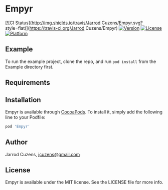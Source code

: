 # Empyr

[![CI Status](http://img.shields.io/travis/Jarrod Cuzens/Empyr.svg?style=flat)](https://travis-ci.org/Jarrod Cuzens/Empyr)
[![Version](https://img.shields.io/cocoapods/v/Empyr.svg?style=flat)](http://cocoapods.org/pods/Empyr)
[![License](https://img.shields.io/cocoapods/l/Empyr.svg?style=flat)](http://cocoapods.org/pods/Empyr)
[![Platform](https://img.shields.io/cocoapods/p/Empyr.svg?style=flat)](http://cocoapods.org/pods/Empyr)

## Example

To run the example project, clone the repo, and run `pod install` from the Example directory first.

## Requirements

## Installation

Empyr is available through [CocoaPods](http://cocoapods.org). To install
it, simply add the following line to your Podfile:

```ruby
pod 'Empyr'
```

## Author

Jarrod Cuzens, jcuzens@gmail.com

## License

Empyr is available under the MIT license. See the LICENSE file for more info.
